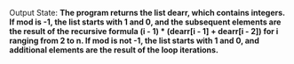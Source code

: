Output State: **The program returns the list dearr, which contains integers. If mod is -1, the list starts with 1 and 0, and the subsequent elements are the result of the recursive formula (i - 1) * (dearr[i - 1] + dearr[i - 2]) for i ranging from 2 to n. If mod is not -1, the list starts with 1 and 0, and additional elements are the result of the loop iterations.**